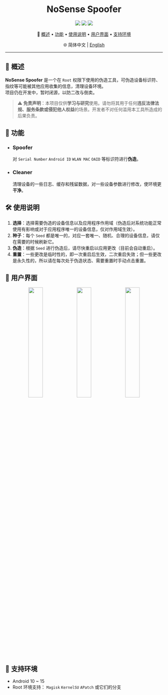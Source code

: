<h1 align="center">NoSense Spoofer</h1>

<p align="center">
  <img src="https://img.shields.io/github/v/release/Ezeny1337/NoSense-Spoofer" />
  <img src="https://img.shields.io/badge/Language-Kotlin-orange?logo=kotlin" />
  <img src="https://img.shields.io/badge/Android-10%2B-brightgreen?logo=android" />
</p>

<p align="center">
  📑 <a href="#-概述">概述</a> • <a href="#-功能">功能</a> • <a href="#-使用说明">使用说明</a> • <a href="#-用户界面">用户界面</a> • <a href="#-支持环境">支持环境</a>
</p>

<p align="center">
  🌐 简体中文 | <a href="./README_en.md">English</a>
</p>

---

## 📖 概述

**NoSense Spoofer** 是一个在 `Root` 权限下使用的伪造工具，可伪造设备标识符、指纹等可能被其他应用收集的信息，清理设备环境。  
项目仍在开发中，暂时闭源，以防二改与倒卖。

> ⚠️  **免责声明**：本项目仅供**学习与研究**使用。请勿将其用于任何**违反法律法规、服务条款或侵犯他人权益**的场景。开发者不对任何滥用本工具所造成的后果负责。

## 🚀 功能

- ### Spoofer

  对 `Serial Number` `Android ID`  `WLAN MAC` `OAID` 等标识符进行**伪造**。

- ### Cleaner

  清理设备的一些日志、缓存和残留数据，对一些设备参数进行修改，使环境更**干净**。

## 🛠 使用说明

1. **选择**：选择需要伪造的设备信息以及应用程序作用域（伪造后对系统功能正常使用有影响或对于应用程序唯一的设备信息，仅对作用域生效）。
2. **种子**：每个 `Seed` 都是唯一的，对应一套唯一、随机、合理的设备信息，请仅在需要的时候刷新它。
3. **伪造**：根据 `Seed` 进行伪造后，请尽快重启以应用更改（目前会自动重启）。
4. **重置**：一些更改是临时性的，即一次重启后生效，二次重启失效；但一些更改是永久性的，所以请在每次处于伪造状态、需要重置时手动点击重置。

## 🧐 用户界面

<p align="center">
  <img src="https://github.com/user-attachments/assets/27ac24c8-581d-449b-86a9-93ebd42453d3" width="30%" />
  <img src="https://github.com/user-attachments/assets/7358152c-5416-45bf-9842-49c657d00960" width="30%" />
  <img src="https://github.com/user-attachments/assets/d96bc247-e642-427c-a668-5adef377ca91" width="30%" />
</p>

## 🧪 支持环境

- Android 10 ~ 15
- Root 环境支持： `Magisk` `KernelSU` `APatch` 或它们的分支
